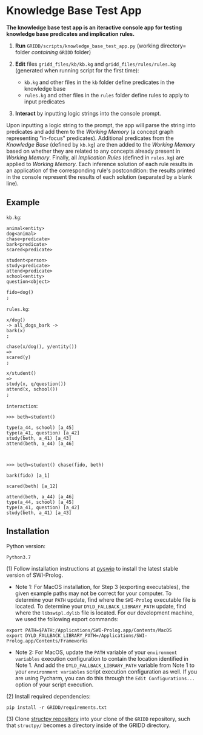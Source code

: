 
# Knowledge Base Test App

**The knowledge base test app is an iteractive console app for testing knowledge base
predicates and implication rules.**

1. **Run** `GRIDD/scripts/knowledge_base_test_app.py` (working directory= folder _containing_ `GRIDD` folder)

2. **Edit** files `gridd_files/kb/kb.kg` and `gridd_files/rules/rules.kg` (generated when running script for the first time):

    - `kb.kg` and other files in the `kb` folder define predicates in the knowledge base
    - `rules.kg` and other files in the `rules` folder define rules to apply to input predicates
    
3. **Interact** by inputting logic strings into the console prompt.

Upon inputting a logic string to the prompt, the app will parse the string into predicates
and add them to the _Working Memory_ (a concept graph representing "in-focus" predicates).
Additional predicates from the _Knowledge Base_ (defined by `kb.kg`) are then added to
the _Working Memory_ based on whether they are related to any concepts already present in
_Working Memory_. Finally, all _Implication Rules_ (defined in `rules.kg`) are applied to
_Working Memory_. Each inference solution of each rule results in an application of the
corresponding rule's postcondition: the results printed in the console represent the results
of each solution (separated by a blank line).

## Example

`kb.kg`:
```
animal<entity>
dog<animal>
chase<predicate>
bark<predicate>
scared<predicate>

student<person>
study<predicate>
attend<predicate>
school<entity>
question<object>

fido=dog()
;
```

`rules.kg`:
```
x/dog()
-> all_dogs_bark ->
bark(x)
;

chase(x/dog(), y/entity())
=>
scared(y)
;

x/student()
=>
study(x, q/question())
attend(x, school())
;
```

`interaction`:
```
>>> beth=student()

type(a_44, school) [a_45]
type(a_41, question) [a_42]
study(beth, a_41) [a_43]
attend(beth, a_44) [a_46]



>>> beth=student() chase(fido, beth)

bark(fido) [a_1]

scared(beth) [a_12]

attend(beth, a_44) [a_46]
type(a_44, school) [a_45]
type(a_41, question) [a_42]
study(beth, a_41) [a_43]
```

## Installation
Python version: 

`Python3.7`

(1) Follow installation instructions at [pyswip](https://github.com/yuce/pyswip/blob/master/INSTALL.md) 
to install the latest stable version of SWI-Prolog.

* Note 1: For MacOS installation, for Step 3 (exporting executables), the given example paths 
may not be correct for your computer. To determine your `PATH` update, find where the `SWI-Prolog` executable file is located.
To determine your `DYLD_FALLBACK_LIBRARY_PATH` update, find where the `libswipl.dylib` file is located.
For our development machine, we used the following export commands:
```
export PATH=$PATH:/Applications/SWI-Prolog.app/Contents/MacOS
export DYLD_FALLBACK_LIBRARY_PATH=/Applications/SWI-Prolog.app/Contents/Frameworks
```

<!--- * Note 2: For MacOS installation, add the two export commands to the end of the file: `~/.bash_profile`.
When you open a new terminal, the changes you made to your `bash_profile` will take effect.--->

* Note 2: For MacOS, update the `PATH` variable of your `environment variables` execution configuration to contain the location identified in Note 1.
And add the `DYLD_FALLBACK_LIBRARY_PATH` variable from Note 1 to your `environment variables` script execution configuration as well. If you are 
using Pycharm, you can do this through the `Edit Configurations...` option of your script execution.

(2) Install required dependencies:

`pip install -r GRIDD/requirements.txt`

(3) Clone [structpy repository](https://github.com/jdfinch/structpy) into your clone of the `GRIDD` 
repository, such that `structpy/` becomes a directory inside of the GRIDD directory.
    

